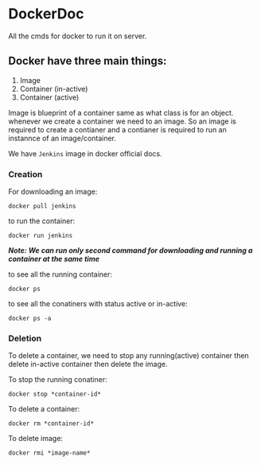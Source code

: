 # DockerDoc
All the cmds for docker to run it on server. 


## Docker have three main things:
1. Image
2. Container (in-active)
3. Container (active)

Image is blueprint of a container same as what class is for an object. whenever we create a container we need to an image. So an image is required to create a contianer and a contianer is required to run an instannce of an image/container. 

We have `Jenkins` image in docker official docs. 

### Creation
For downloading an image: 
```
docker pull jenkins
```

to run the container:
```
docker run jenkins
```

***Note: We can run only second command for downloading and running a container at the same time***

to see all the running container:
```
docker ps
```


to see all the conatiners with status active or in-active:
```
docker ps -a
```


### Deletion

To delete a container, we need to stop any running(active) container then delete in-active container then delete the image. 

To stop the running conatiner:
```
docker stop *container-id*
```

To delete a container:
```
docker rm *container-id*
```

To delete image:
```
docker rmi *image-name*
```










